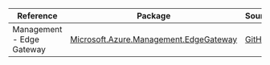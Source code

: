 | Reference | Package | Source |
|---|---|---|
|Management - Edge Gateway|[Microsoft.Azure.Management.EdgeGateway](https://www.nuget.org/packages/Microsoft.Azure.Management.EdgeGateway)|[GitHub](https://github.com/Azure/azure-sdk-for-net)|
